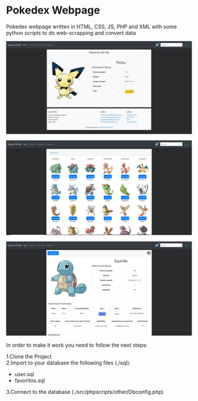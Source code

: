 # Pokedex Webpage
 Pokedex webpage written in HTML, CSS, JS, PHP and XML with some python scripts to do web-scrapping and convert data

![Screenshot](pictures/main_page.jpg)

![Screenshot](pictures/pokedex.jpg)

![Screenshot](pictures/pokemon_info.jpg)

In order to make it work you need to follow the next steps:

1.Clone the Project  
2.Import to your database the following files (./sql):
  - user.sql
  - favoritos.sql
              
3.Connect to the database (./src/phpscripts/other/Dbconfig.php)
